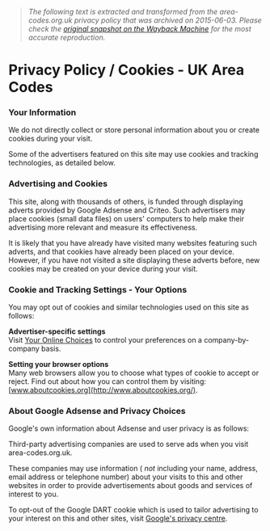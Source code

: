 > *The following text is extracted and transformed from the area-codes.org.uk privacy policy that was archived on 2015-06-03. Please check the [original snapshot on the Wayback Machine](https://web.archive.org/web/20150603003213id_/http%3A//www.area-codes.org.uk/privacy.php) for the most accurate reproduction.*

# Privacy Policy / Cookies - UK Area Codes

### Your Information

We do not directly collect or store personal information about you or create cookies during your visit.

Some of the advertisers featured on this site may use cookies and tracking technologies, as detailed below.

### Advertising and Cookies

This site, along with thousands of others, is funded through displaying adverts provided by Google Adsense and Criteo. Such advertisers may place cookies (small data files) on users' computers to help make their advertising more relevant and measure its effectiveness.

It is likely that you have already have visited many websites featuring such adverts, and that cookies have already been placed on your device. However, if you have not visited a site displaying these adverts before, new cookies may be created on your device during your visit.

### Cookie and Tracking Settings - Your Options

You may opt out of cookies and similar technologies used on this site as follows:

**Advertiser-specific settings**  
Visit [Your Online Choices](http://www.youronlinechoices.com/) to control your preferences on a company-by-company basis.

**Setting your browser options**  
Many web browsers allow you to choose what types of cookie to accept or reject. Find out about how you can control them by visiting: [www.aboutcookies.org](http://www.aboutcookies.org/).

### About Google Adsense and Privacy Choices

Google's own information about Adsense and user privacy is as follows:

Third-party advertising companies are used to serve ads when you visit area-codes.org.uk.

These companies may use information ( _not_ including your name, address, email address or telephone number) about your visits to this and other websites in order to provide advertisements about goods and services of interest to you.

To opt-out of the Google DART cookie which is used to tailor advertising to your interest on this and other sites, visit [Google's privacy centre](http://www.google.co.uk/privacy/ads/).
